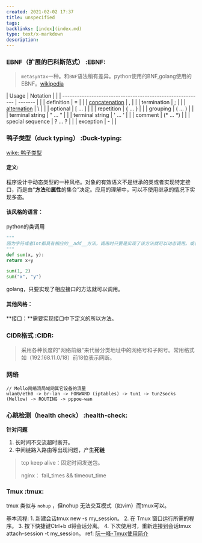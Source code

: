 ```yaml
---
created: 2021-02-02 17:37
title: unspecified
tags:
backlinks: [index](index.md)
type: text/x-markdown
description: 
---
```


### EBNF（扩展的巴科斯范式）  :EBNF:

> `metasyntax`一种。和`BNF`语法稍有差异。python使用的BNF,golang使用的EBNF。[wikipedia](https://en.wikipedia.org/wiki/Extended_Backus%E2%80%93Naur_form)

| Usage                                                                             | Notation  |   |
| ----------------------------------------------------------                        | -------   |   |
| definition                                                                        | =         |   |
| [concatenation](https://en.wikipedia.org/wiki/Concatenation)                      | ,         |   |
| termination                                                                       | ;         |   |
| [alternation](https://en.wikipedia.org/wiki/Alternation_(formal_language_theory)) | \         |   |
| optional                                                                          | [ ... ]   |   |
| repetition                                                                        | { ... }   |   |
| grouping                                                                          | ( ... )   |   |
| terminal string                                                                   | " ... "   |   |
| terminal string                                                                   | ' ... '   |   |
| comment                                                                           | (* ... *) |   |
| special sequence                                                                  | ? ... ?   |   |
| exception                                                                         | -         |   |

### 鸭子类型（duck typing） :Duck-typing:

[wike: 鸭子类型](https://zh.wikipedia.org/wiki/%E9%B8%AD%E5%AD%90%E7%B1%BB%E5%9E%8B)

#### 定义: 
  程序设计中动态类型的一种风格。对象的有效语义不是继承的类或者实现特定接口，而是由“**方法**和**属性**的集合”决定。应用的理解中，可以不使用继承的情况下实现多态。

#### 该风格的语言：

  python的类调用

  ```python
"""
因为字符或者int都具有相应的__add__方法，调用时只要是实现了该方法就可以动态调用。或者如python 的file()、cString 模块
"""
def sum(x, y): 
  return x+y

sum(1, 2) 
sum("x", "y")

  ```

golang，只要实现了相应接口的方法就可以调用。

#### 其他风格：

**接口：**需要实现接口中下定义的所以方法。 

### CIDR格式 :CIDR:
> 采用各种长度的"网络前缀"来代替分类地址中的网络号和子网号。常用格式如（192.168.11.0/18）前18位表示网断。

### 网络

```
// Mello网络流局域网其它设备的流量
wlan0/eth0 -> br-lan -> FORWARD (iptables) -> tun1 -> tun2socks (Mellow) -> ROUTING -> pppoe-wan
```

### 心跳检测（health check） :health-check:

**针对问题**

1. 长时间不交流超时断开。
2. 中间链路入路由等出现问题，产生**死链**

>  tcp keep alive：固定时间发送包。
>
>  nginx： fail_times && timeout_time

### Tmux :tmux:
tmux 类似与	`nohup` ，但nohup 无法交互模式（如vim）而tmux可以。

基本流程:
	1. 新建会话tmux new -s my_session。
	2. 在 Tmux 窗口运行所需的程序。
	3. 按下快捷键Ctrl+b d将会话分离。
	4. 下次使用时，重新连接到会话tmux attach-session -t my_session。
ref: [阮一峰-Tmux使用简介](https://www.ruanyifeng.com/blog/2019/10/tmux.html)
